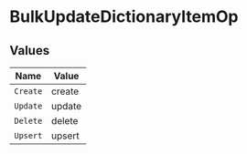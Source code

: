 # BulkUpdateDictionaryItemOp


## Values

| Name     | Value    |
| -------- | -------- |
| `Create` | create   |
| `Update` | update   |
| `Delete` | delete   |
| `Upsert` | upsert   |